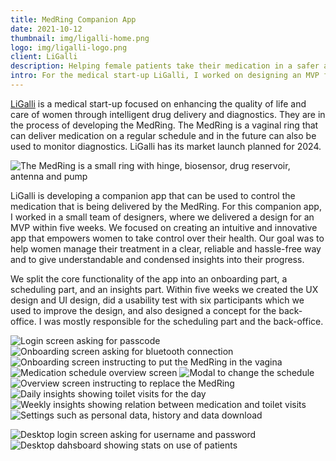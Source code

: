 ```yaml
---
title: MedRing Companion App
date: 2021-10-12
thumbnail: img/ligalli-home.png
logo: img/ligalli-logo.png
client: LiGalli
description: Helping female patients take their medication in a safer and easier way
intro: For the medical start-up LiGalli, I worked on designing an MVP for the MedRing companion app. An app that helps female patients take their medication in a safer and easier way.  
---
```


[LiGalli](https://www.ligalli.health) is a medical start-up focused on enhancing the quality of life and care of women through intelligent drug delivery and diagnostics. They are in the process of developing the MedRing. The MedRing is a vaginal ring that can deliver medication on a regular schedule and in the future can also be used to monitor diagnostics. LiGalli has its market launch planned for 2024.

![The MedRing is a small ring with hinge, biosensor, drug reservoir, antenna and pump](img/medring.png)

LiGalli is developing a companion app that can be used to control the medication that is being delivered by the MedRing. For this companion app, I worked in a small team of designers, where we delivered a design for an MVP within five weeks. We focused on creating an intuitive and innovative app that empowers women to take control over their health. Our goal was to help women manage their treatment in a clear, reliable and hassle-free way and to give understandable and condensed insights into their progress.

We split the core functionality of the app into an onboarding part, a scheduling part, and an insights part. Within five weeks we created the UX design and UI design, did a usability test with six participants which we used to improve the design, and also designed a concept for the back-office. I was mostly responsible for the scheduling part and the back-office.



<div class="grid grid-cols-2 sm:grid-cols-3 gap-12 my-16 not-prose">

![Login screen asking for passcode](img/medring-passcode.png)
![Onboarding screen asking for bluetooth connection](img/medring-onboarding-1.png)
![Onboarding screen instructing to put the MedRing in the vagina](img/medring-onboarding-2.png)
![Medication schedule overview screen](img/medring-medication.png)
![Modal to change the schedule](img/medring-schedule.png)
![Overview screen instructing to replace the MedRing](img/medring-overview-late.png)
![Daily insights showing toilet visits for the day](img/medring-insights-day.png)
![Weekly insights showing relation between medication and toilet visits](img/medring-insights-day.png)
![Settings such as personal data, history and data download](img/medring-settings.png)
</div>

![Desktop login screen asking for username and password](img/medring-login.png)
![Desktop dahsboard showing stats on use of patients](img/medring-dashboard.png)
